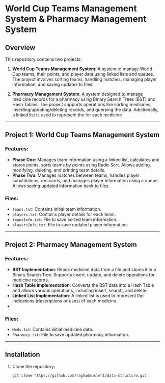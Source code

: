 # World Cup Teams Management System & Pharmacy Management System

## Overview

This repository contains two projects:

1. **World Cup Teams Management System**: A system to manage World Cup teams, their points, and player data using linked lists and queues. The project involves sorting teams, handling matches, managing player information, and saving updates to files.
  
2. **Pharmacy Management System**: A system designed to manage medicine records for a pharmacy using Binary Search Trees (BST) and Hash Tables. The project supports operations like sorting medicines, inserting/updating/deleting records, and querying the data. Additionally, a linked list is used to represent the for each medicine

---

## Project 1: World Cup Teams Management System

### Features:
- **Phase One**: Manages team information using a linked list, calculates and stores points, sorts teams by points using Radix Sort. Allows adding, modifying, deleting, and printing team details.
- **Phase Two**: Manages matches between teams, handles player substitutions, red cards, and manages player information using a queue. Allows saving updated information back to files.

### Files:
- `teams.txt`: Contains initial team information.
- `players.txt`: Contains player details for each team.
- `teamsInfo.txt`: File to save sorted team information.
- `playersInfo.txt`: File to save updated player information.

---

## Project 2: Pharmacy Management System

### Features:

- **BST Implementation**: Reads medicine data from a file and stores it in a Binary Search Tree. Supports insert, update, and delete operations for medicine records.
- **Hash Table Implementation**: Converts the BST data into a Hash Table and allows various operations, including insert, search, and delete.
- **Linked List Implementation**: A linked list is used to represent the indications (descriptions or uses) of each medicine.
- 
### Files:
- `Meds.txt`: Contains initial medicine data.
- `Pharmacy.txt`: File to save updated pharmacy information.

---

## Installation

1. Clone the repository:
   ```bash
   git clone https://github.com/raghadmusleh1/data-structure.git
